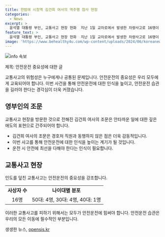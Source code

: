 ```yaml
---
title: 한밤에 시청역 김건희 여사의 역주행 참사 현장
categories:
  - News
excerpt: >
  윤석열 대통령 부인, 교통사고 현장 헌화  지난 1일 교차로에서 발생한 차량사고로 16명이 사망한 가운데, 김건희 여사가 간밤에 현장을 찾아 헌화했다. 사람들의 이목을 끄는 이 이야기는 대통령실이 공식적으로 공개하지 않은 소식으로, 안타까운 마음을 표현하며 영부인으로서의 따뜻한 모습을 보였다. 또한, 김 여사의 방문은 경호처 직원 없이 조용히 이뤄졌다. 이 사건으로 16명의 사상자 중 9명이 숨지고 7명이 부상했다.
feature_text: >
  윤석열 대통령 부인, 교통사고 현장 헌화  지난 1일 교차로에서 발생한 차량사고로 16명이 사망한 가운데, 김건희 여사가 간밤에 현장을 찾아 헌화했다. 사람들의 이목을 끄는 이 이야기는 대통령실이 공식적으로 공개하지 않은 소식으로, 안타까운 마음을 표현하며 영부인으로서의 따뜻한 모습을 보였다. 또한, 김 여사의 방문은 경호처 직원 없이 조용히 이뤄졌다. 이 사건으로 16명의 사상자 중 9명이 숨지고 7명이 부상했다.
image: 'https://www.behealthy4u.com/wp-content/uploads/2024/06/koreanews.jpg'
---
```


<p><img src="https://www.behealthy4u.com/wp-content/uploads/2024/06/koreanews.jpg" alt="info 속보" /></p>

<p>제목: 안전운전 중요성에 대한 글</p>

<p data-ke-size="size16">교통사고의 위험성은 누구에게나 공통된 문제입니다. 안전운전의 중요성은 우리 모두에게 교육되어야 합니다. 이번 사건을 통해 안전운전에 대한 인식을 높이고, 안전운전 습관을 길러야 한다는 경각심이 더욱 커졌습니다. </p>

<h2 data-ke-size="size26">영부인의 조문</h2>

<p>교통사고 현장을 방문한 것으로 전해진 김건희 여사의 조문은 안타까운 일에 대한 깊은 애도의 표현으로 간주되어야 합니다. </p>

<ul>
  <li>김건희 여사의 조문은 경호처 직원과 동행하지 않은 점은 더욱 감동적입니다.</li>
  <li>이번 사고를 통해 안전운전에 대한 인식을 높이는 계기가 될 것입니다.</li>
  <li>운전 시 안전에 최선을 다해야 한다는 인식이 필요합니다.</li>
</ul>

<h2 data-ke-size="size26">교통사고 현장</h2>

<p>인도를 덮친 교통사고는 안전운전의 중요성을 강조합니다.</p>

<table>
  <tr>
    <td style="text-align: center; height: 17px;"><b>사상자 수</b></td>
    <td style="text-align: center; height: 17px;"><b>나이대별 분포</b></td>
  </tr>
  <tr>
    <td style="text-align: center; height: 17px;">16명</td>
    <td style="text-align: center; height: 17px;">50대: 4명, 30대: 4명, 40대: 1명</td>
  </tr>
</table>

<p data-ke-size="size16">이러한 교통사고를 피하기 위해서는 모두가 안전운전에 힘써야 합니다. 안전운전 습관은 우리의 모든 이동에 필수적인 부분입니다.</p>
생생한 뉴스, <a href="https://opensis.kr" rel="dofollow">opensis.kr</a>


